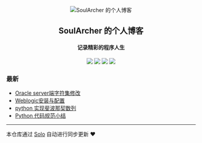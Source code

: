 <p align="center"><img alt="SoulArcher 的个人博客" src="https://static.b3log.org/images/brand/solo-32.png"></p><h2 align="center">
SoulArcher 的个人博客
</h2>

<h4 align="center">记录精彩的程序人生</h4>
<p align="center"><a title="SoulArcher 的个人博客" target="_blank" href="https://github.com/mfengling/solo-blog"><img src="https://img.shields.io/github/last-commit/mfengling/solo-blog.svg?style=flat-square&color=FF9900"></a>
<a title="GitHub repo size in bytes" target="_blank" href="https://github.com/mfengling/solo-blog"><img src="https://img.shields.io/github/repo-size/mfengling/solo-blog.svg?style=flat-square"></a>
<a title="Solo Version" target="_blank" href="https://github.com/88250/solo/releases"><img src="https://img.shields.io/badge/solo-4.1.0-f1e05a.svg?style=flat-square&color=blueviolet"></a>
<a title="Hits" target="_blank" href="https://github.com/88250/hits"><img src="https://hits.b3log.org/mfengling/solo-blog.svg"></a></p>

### 最新

* [Oracle server端字符集修改](https://qinjiao.fun/articles/2020/06/14/1592144242183.html)
* [Weblogic安装与配置](https://qinjiao.fun/articles/2020/06/14/1592144056341.html)
* [python 实现斐波那契数列](https://qinjiao.fun/articles/2020/06/10/1591799841763.html)
* [Python 代码规范小结 ](https://qinjiao.fun/articles/2020/06/09/1591716059669.html)



---

本仓库通过 [Solo](https://github.com/88250/solo) 自动进行同步更新 ❤️ 